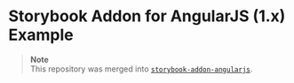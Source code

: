 # Storybook Addon for AngularJS (1.x) Example

> **Note**  
> This repository was merged into [`storybook-addon-angularjs`](https://github.com/titonobre/storybook-addon-angularjs).
